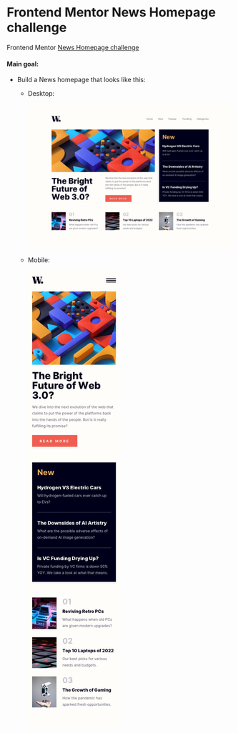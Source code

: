 # Frontend Mentor News Homepage challenge

Frontend Mentor [News Homepage challenge](https://www.frontendmentor.io/challenges/news-homepage-H6SWTa1MFl/hub/news-homepage-HomM_c3aWM)

#### Main goal:
- Build a News homepage that looks like this:
  - Desktop:
  
    ![desktop preview](./FEM-files/design/desktop-design.jpg)
  - Mobile:
  
    ![mobile preview](./FEM-files/design/mobile-design.jpg)
